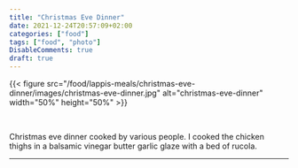 ```yaml
---
title: "Christmas Eve Dinner"
date: 2021-12-24T20:57:09+02:00
categories: ["food"]
tags: ["food", "photo"]
DisableComments: true
draft: true
---
```


{{< figure src="/food/lappis-meals/christmas-eve-dinner/images/christmas-eve-dinner.jpg" alt="christmas-eve-dinner" width="50%" height="50%" >}}

<br>

Christmas eve dinner cooked by various people. I cooked the chicken thighs in a balsamic vinegar butter garlic glaze with a bed of rucola.

---
